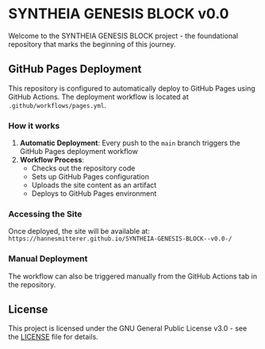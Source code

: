 # SYNTHEIA GENESIS BLOCK v0.0

Welcome to the SYNTHEIA GENESIS BLOCK project - the foundational repository that marks the beginning of this journey.

## GitHub Pages Deployment

This repository is configured to automatically deploy to GitHub Pages using GitHub Actions. The deployment workflow is located at `.github/workflows/pages.yml`.

### How it works

1. **Automatic Deployment**: Every push to the `main` branch triggers the GitHub Pages deployment workflow
2. **Workflow Process**: 
   - Checks out the repository code
   - Sets up GitHub Pages configuration
   - Uploads the site content as an artifact
   - Deploys to GitHub Pages environment

### Accessing the Site

Once deployed, the site will be available at: `https://hannesmitterer.github.io/SYNTHEIA-GENESIS-BLOCK--v0.0-/`

### Manual Deployment

The workflow can also be triggered manually from the GitHub Actions tab in the repository.

## License

This project is licensed under the GNU General Public License v3.0 - see the [LICENSE](LICENSE) file for details.